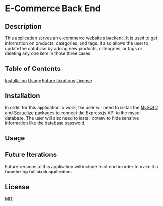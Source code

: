 # E-Commerce Back End 

## Description 
This application serves an e-commerce website's backend. It is used to get information on products, categories, and tags. It also allows the user to update the database by adding new products, cateogries, or tags or deleting any one item in those three cases. 

## Table of Contents

[Installation](#installation)
[Usage](#usage)
[Future Iterations](#future-iterations)
[License](#license)

## Installation 
In order for this application to work, the user will need to install the <a href="https://www.npmjs.com/package/mysql2">MySQL2</a> and <a href="https://www.npmjs.com/package/sequelize">Sequelize</a> packages to connect the Express.js API to the mysql database. The user will also need to install <a href="https://www.npmjs.com/package/dotenv">dotenv</a> to hide sensitve information like the database password.

## Usage

## Future Iterations 
Future versions of this application will include front end in order to make it a functioning full stack application. 

## License 
[MIT](https://choosealicense.com/licenses/mit/) 